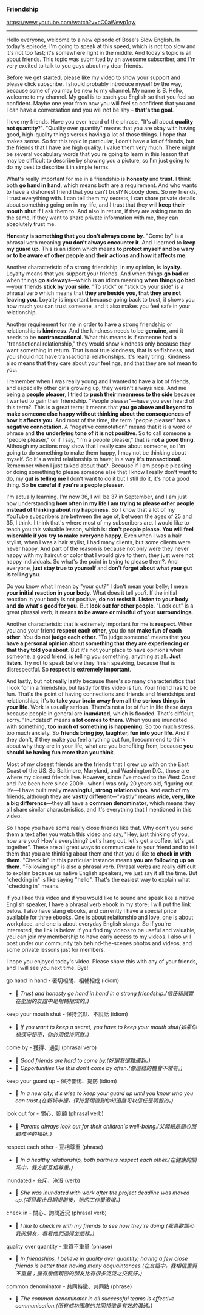 ### Friendship

https://www.youtube.com/watch?v=cC0aWewp1qw

---

Hello everyone, welcome to a new episode of Bose's Slow English. In today's episode, I'm going to speak at this speed, which is not too slow and it's not too fast; it's somewhere right in the middle. And today's topic is all about friends. This topic was submitted by an awesome subscriber, and I'm very excited to talk to you guys about my dear friends.

Before we get started, please like my video to show your support and please click subscribe. I should probably introduce myself by the way, because some of you may be new to my channel. My name is B. Hello, welcome to my channel. My goal is to teach you English so that you feel so confident. Maybe one year from now you will feel so confident that you and I can have a conversation and you will not be shy – **that's the goal**.

I love my friends. Have you ever heard of the phrase, "It's all about **quality not quantity**?". "Quality over quantity" means that you are okay with having good, high-quality things versus having a lot of those things. I hope that makes sense. So for this topic in particular, I don't have a lot of friends, but the friends that I have are high quality. I value them very much. There might be several vocabulary words that you're going to learn in this lesson that may be difficult to describe by showing you a picture, so I'm just going to do my best to describe it in simple terms.

What's really important for me in a friendship is **honesty** and **trust**. I think both **go hand in hand**, which means both are a requirement. And who wants to have a dishonest friend that you can't trust? Nobody does. So my friends, I trust everything with. I can tell them my secrets, I can share private details about something going on in my life, and I trust that they will **keep their mouth shut** if I ask them to. And also in return, if they are asking me to do the same, if they want to share private information with me, they can absolutely trust me.

**Honesty is something that you don't always come by**. "Come by" is a phrasal verb meaning **you don't always encounter it**. And I learned to **keep my guard up**. This is an idiom which means **to protect myself and be wary or to be aware of other people and their actions and how it affects me**.

Another characteristic of a strong friendship, in my opinion, is **loyalty**. Loyalty means that you support your friends. And when things **go bad** or when things **go sideways**—which is an idiom meaning **when things go bad**—your friends **stick by your side**. "To stick" or "stick by your side" is a phrasal verb which means that **they are beside you, that they are not leaving you**. Loyalty is important because going back to trust, it shows you how much you can trust someone, and it also makes you feel safe in your relationship.

Another requirement for me in order to have a strong friendship or relationship is **kindness**. And the kindness needs to be **genuine**, and it needs to be **nontransactional**. What this means is if someone had a "transactional relationship," they would show kindness only because they want something in return. That is not true kindness, that is selfishness, and you should not have transactional relationships. It's really tiring. Kindness also means that they care about your feelings, and that they are not mean to you.

I remember when I was really young and I wanted to have a lot of friends, and especially other girls growing up, they weren't always nice. And me being a **people pleaser**, I tried to **push their meanness to the side** because I wanted to gain their friendship. "People pleaser"—have you ever heard of this term?. This is a great term; it means that **you go above and beyond to make someone else happy without thinking about the consequences of how it affects you**. And most of the time, the term "people pleaser" has a **negative connotation**. A "negative connotation" means that it is a word or phrase and **the underlying tone of it is not positive**. So to call someone a "people pleaser," or if I say, "I'm a people pleaser," that is **not a good thing**. Although my actions may show that I really care about someone, so I'm going to do something to make them happy, I may not be thinking about myself. So it's a weird relationship to have; in a way it's **transactional**. Remember when I just talked about that?. Because if I am people pleasing or doing something to please someone else that I know I really don't want to do, my **gut is telling me** I don't want to do it but I still do it, it's not a good thing. So **be careful if you're a people pleaser**.

I'm actually learning. I'm now 36, I will be 37 in September, and I am just now understanding **how often in my life I am trying to please other people instead of thinking about my happiness**. So I know that a lot of my YouTube subscribers are between the age of, between the ages of 25 and 35, I think. I think that's where most of my subscribers are. I would like to teach you this valuable lesson, which is: **don't people please**. **You will feel miserable if you try to make everyone happy**. Even when I was a hair stylist, when I was a hair stylist, I had many clients, but some clients were never happy. And part of the reason is because not only were they never happy with my haircut or color that I would give to them, they just were not happy individuals. So what's the point in trying to please them?. And everyone, **just stay true to yourself** and **don't forget about what your gut is telling you**.

Do you know what I mean by "your gut?" I don't mean your belly; I mean **your initial reaction in your body**. What does it tell you?. If the initial reaction in your body is not positive, **do not resist it**. **Listen to your body and do what's good for you**. But **look out for other people**. "Look out" is a great phrasal verb; it means **to be aware or mindful of your surroundings**.

Another characteristic that is extremely important for me is **respect**. When you and your friend **respect each other**, you do not **make fun of each other**. You do not **judge each other**. "To judge someone" means that **you have a personal opinion about something that they are experiencing or that they told you about**. But it's not your place to have opinions when someone, a good friend, is telling you something, anything at all. **Just listen**. Try not to speak before they finish speaking, because that is disrespectful. So **respect is extremely important**.

And lastly, but not really lastly because there's so many characteristics that I look for in a friendship, but lastly for this video is fun. Your friend has to be fun. That's the point of having connections and friends and friendships and relationships; it's to **take your brain away from all the serious things in your life**. Work is usually serious. There's not a lot of fun in life these days because people in general are **inundated**, which is flooded. That's difficult, sorry. "Inundated" means **a lot comes to them**. When you are inundated with something, **too much of something is happening**. So too much stress, too much anxiety. So **friends bring joy, laughter, fun into your life**. And if they don't, if they make you feel anything but fun, I recommend to think about why they are in your life, what are you benefiting from, because **you should be having fun more than you think**.

Most of my closest friends are the friends that I grew up with on the East Coast of the US. So Baltimore, Maryland, and Washington D.C., those are where my closest friends live. However, since I've moved to the West Coast and I've been here since 2009—when I was only 20 years old, figuring out life—I have built really **meaningful, strong relationships**. And each of my friends, although they are **vastly different**—"vastly" means **wide, very, like a big difference**—they all have a **common denominator**, which means they all share similar characteristics, and it's everything that I mentioned in this video.

So I hope you have some really close friends like that. Why don't you send them a text after you watch this video and say, "Hey, just thinking of you, how are you? How's everything? Let's hang out, let's get a coffee, let's get together". These are all great ways to communicate to your friend and to tell them that you are thinking about them and that you'd like to **check in with them**. "Check in" in this particular instance means **you are following up on them**. "Following up" is also a phrasal verb. Phrasal verbs are really difficult to explain because us native English speakers, we just say it all the time. But "checking in" is like saying "hello". That's the easiest way to explain what "checking in" means.

If you liked this video and if you would like to sound and speak like a native English speaker, I have a phrasal verb ebook in my store; I will put the link below. I also have slang ebooks, and currently I have a special price available for three ebooks. One is about relationship and love, one is about workplace, and one is about everyday English slangs. So if you're interested, the link is below. If you find my videos to be useful and valuable, you can join my membership to have early access to my videos. I also will post under our community tab behind-the-scenes photos and videos, and some private lessons just for members.

I hope you enjoyed today's video. Please share this with any of your friends, and I will see you next time. Bye!



go hand in hand - 密切相關、相輔相成 (idiom)
- 📝 *Trust and honesty go hand in hand in a strong friendship.(信任和誠實在堅固的友誼中是相輔相成的。)*

keep your mouth shut - 保持沉默、不說話 (idiom)
- 📝 *If you want to keep a secret, you have to keep your mouth shut(如果你想保守秘密，你必須保持沉默。)*

come by - 獲得、遇到 (phrasal verb)
- 📝 *Good friends are hard to come by.(好朋友很難遇到。)*
- 📝 *Opportunities like this don't come by often.(像這樣的機會不常有。)*

keep your guard up - 保持警惕、提防 (idiom)
- 📝 *In a new city, it's wise to keep your guard up until you know who you can trust.(在新城市裡，保持警惕直到你知道誰可以信任是明智的。)*

look out for - 關心、照顧 (phrasal verb)
- 📝 *Parents always look out for their children's well-being.(父母總是關心照顧孩子的福祉。)*

respect each other - 互相尊重 (phrase)
- 📝 *In a healthy relationship, both partners respect each other.(在健康的關系中，雙方都互相尊重。)*

inundated - 充斥、淹沒 (verb)
- 📝 *She was inundated with work after the project deadline was moved up.(項目截止日期提前後，她的工作量激增。)*

check in - 關心、詢問近況 (phrasal verb)
- 📝 *I like to check in with my friends to see how they're doing.(我喜歡關心我的朋友，看看他們過得怎麼樣。)*

quality over quantity - 重質不重量 (phrase)
- 📝 *In friendships, I believe in quality over quantity; having a few close friends is better than having many acquaintances.(在友誼中，我相信重質不重量；擁有幾個親密的朋友比有很多泛泛之交要好。)*

common denominator - 共同特徵、共同點 (phrase)
- 📝 *The common denominator in all successful teams is effective communication.(所有成功團隊的共同特徵是有效的溝通。)*
